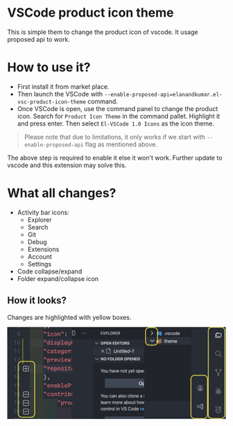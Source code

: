 # VSCode product icon theme

This is simple them to change the product icon of vscode. It usage proposed api to work.

# How to use it?

- First install it from market place.
- Then launch the VSCode with `--enable-proposed-api=elanandkumar.el-vsc-product-icon-theme` command.
- Once VSCode is open, use the command panel to change the product icon. Search for `Product Icon Theme` in the command pallet. Highlight it and press enter. Then select `El-VSCode 1.0 Icons` as the icon theme.

> Please note that due to limitations, it only works if we start with `--enable-proposed-api` flag as mentioned above.

The above step is required to enable it else it won't work. Further update to vscode and this extension may solve this.

# What all changes?

- Activity bar icons:
  - Explorer
  - Search
  - Git
  - Debug
  - Extensions
  - Account
  - Settings
- Code collapse/expand
- Folder expand/collapse icon

## How it looks?

Changes are highlighted with yellow boxes.

![El VSCode Product Icon](./demo.jpg)
